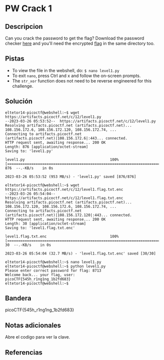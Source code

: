 # PW Crack 1

## Descripcion
Can you crack the password to get the flag? Download the password checker [here](https://artifacts.picoctf.net/c/12/level1.py) and you'll need the encrypted [flag](https://artifacts.picoctf.net/c/12/level1.flag.txt.enc) in the same directory too.

## Pistas
- To view the file in the webshell, do: `$ nano level1.py`
- To exit `nano`, press Ctrl and x and follow the on-screen prompts.
- The `str_xor` function does not need to be reverse engineered for this challenge.

## Solución

```
eltetor14-picoctf@webshell:~$ wget https://artifacts.picoctf.net/c/12/level1.py
--2023-03-26 05:53:52--  https://artifacts.picoctf.net/c/12/level1.py
Resolving artifacts.picoctf.net (artifacts.picoctf.net)... 108.156.172.6, 108.156.172.120, 108.156.172.74, ...
Connecting to artifacts.picoctf.net (artifacts.picoctf.net)|108.156.172.6|:443... connected.
HTTP request sent, awaiting response... 200 OK
Length: 876 [application/octet-stream]
Saving to: 'level1.py'

level1.py                                       100%[======================================================================================================>]     876  --.-KB/s    in 0s      

2023-03-26 05:53:52 (953 MB/s) - 'level1.py' saved [876/876]

eltetor14-picoctf@webshell:~$ wget https://artifacts.picoctf.net/c/12/level1.flag.txt.enc
--2023-03-26 05:54:04--  https://artifacts.picoctf.net/c/12/level1.flag.txt.enc
Resolving artifacts.picoctf.net (artifacts.picoctf.net)... 108.156.172.120, 108.156.172.6, 108.156.172.74, ...
Connecting to artifacts.picoctf.net (artifacts.picoctf.net)|108.156.172.120|:443... connected.
HTTP request sent, awaiting response... 200 OK
Length: 30 [application/octet-stream]
Saving to: 'level1.flag.txt.enc'

level1.flag.txt.enc                             100%[======================================================================================================>]      30  --.-KB/s    in 0s      

2023-03-26 05:54:04 (32.7 MB/s) - 'level1.flag.txt.enc' saved [30/30]

eltetor14-picoctf@webshell:~$ nano level1.py
eltetor14-picoctf@webshell:~$ python level1.py
Please enter correct password for flag: 8713
Welcome back... your flag, user:
picoCTF{545h_r1ng1ng_1b2fd683}
eltetor14-picoctf@webshell:~$ 
```

## Bandera
picoCTF{545h_r1ng1ng_1b2fd683}

## Notas adicionales
Abre el codigo para ver la clave.

## Referencias

